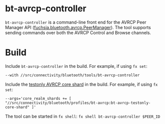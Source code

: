 # bt-avrcp-controller

`bt-avrcp-controller` is a command-line front end for the AVRCP Peer Manager API ([fuchsia.bluetooth.avrcp.PeerManager](/sdk/fidl/fuchsia.bluetooth.avrcp/controller.fidl)).
The tool supports sending commands over both the AVRCP Control and Browse channels.

# Build

Include `bt-avrcp-controller` in the build. For example, if using `fx set`:
```
--with //src/connectivity/bluetooth/tools/bt-avrcp-controller
```

Include the [testonly AVRCP core shard](/src/connectivity/bluetooth/profiles/bt-avrcp/meta/bt-avrcp-testonly.core_shard.cml)
in the build. For example, if using `fx set`:

```
--args='core_realm_shards += [ "//src/connectivity/bluetooth/profiles/bt-avrcp:bt-avrcp-testonly-core-shard" ]'
```

The tool can be started in `fx shell`:
`fx shell bt-avrcp-controller $PEER_ID`
